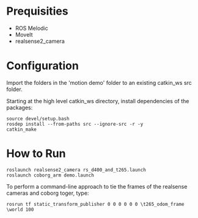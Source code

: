 # Prequisities

* ROS Melodic
* MoveIt
* realsense2_camera

# Configuration

Import the folders in the 'motion demo' folder to an existing catkin_ws src folder. 

Starting at the high level catkin_ws directory, install dependencies of the packages:

~~~
source devel/setup.bash
rosdep install --from-paths src --ignore-src -r -y
catkin_make
~~~


# How to Run

~~~
roslaunch realsense2_camera rs_d400_and_t265.launch
roslaunch coborg_arm demo.launch
~~~

To perform a command-line approach to tie the frames of the realsense cameras and coborg toger, type:

~~~
rosrun tf static_transform_publisher 0 0 0 0 0 0 \t265_odom_frame \world 100
~~~